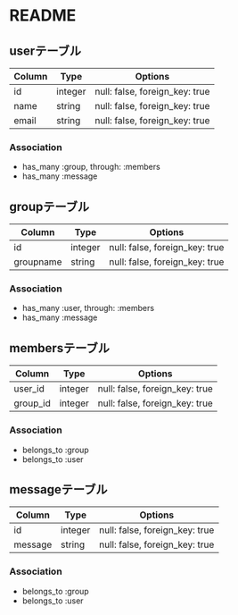# README

## userテーブル
|Column|Type|Options|
|------|----|-------|
|id|integer|null: false, foreign_key: true|
|name|string|null: false, foreign_key: true|
|email|string|null: false, foreign_key: true|

### Association
- has_many :group, through: :members
- has_many :message

## groupテーブル
|Column|Type|Options|
|------|----|-------|
|id|integer|null: false, foreign_key: true|
|groupname|string|null: false, foreign_key: true|

### Association
- has_many :user, through: :members
- has_many :message

## membersテーブル
|Column|Type|Options|
|------|----|-------|
|user_id|integer|null: false, foreign_key: true|
|group_id|integer|null: false, foreign_key: true|

### Association
- belongs_to :group
- belongs_to :user

## messageテーブル
|Column|Type|Options|
|------|----|-------|
|id|integer|null: false, foreign_key: true|
|message|string|null: false, foreign_key: true|

### Association
- belongs_to :group
- belongs_to :user
